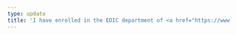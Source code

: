 ```yaml
---
type: update
title: 'I have enrolled in the EDIC department of <a href="https://www.epfl.ch/en/home/">Swiss Federal Institute of Technology Lausanne (EPFL)</a>.'
---
```

